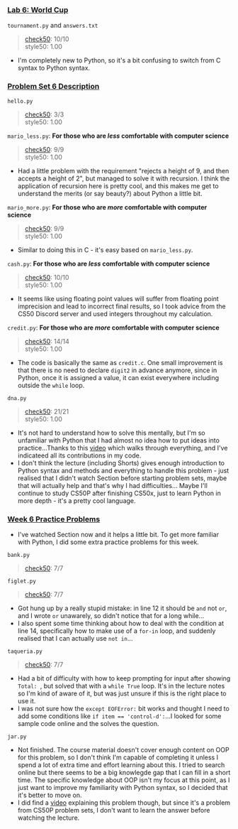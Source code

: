 ### [Lab 6: World Cup](https://cs50.harvard.edu/x/2023/labs/6/)
`tournament.py` and `answers.txt`
> [check50](https://submit.cs50.io/check50/3f127de42666784ee73c618ba833dcfc62fc7e31): 10/10  
> style50: 1.00  
- I'm completely new to Python, so it's a bit confusing to switch from C syntax to Python syntax. 

### [Problem Set 6 Description](https://cs50.harvard.edu/x/2023/psets/6/)
`hello.py`
> [check50](https://submit.cs50.io/check50/0798a1744e5239de649f5a28c1d968eb07058050): 3/3  
> style50: 1.00  

`mario_less.py`: **For those who are *less* comfortable with computer science**    
> [check50](https://submit.cs50.io/check50/2b2f3f3efd3ee182872f83bb70a19f4a156dd0fb): 9/9  
> style50: 1.00  
- Had a little problem with the requirement "rejects a height of 9, and then accepts a height of 2", but managed to solve it with recursion. I think the application of recursion here is pretty cool, and this makes me get to understand the merits (or say beauty?) about Python a little bit.  

`mario_more.py`: **For those who are *more* comfortable with computer science**    
> [check50](https://submit.cs50.io/check50/1a0d15f5917718f3ed0b754db976a573fe9f4c6c): 9/9  
> style50: 1.00  
- Similar to doing this in C - it's easy based on `mario_less.py`.

`cash.py`: **For those who are *less* comfortable with computer science**    
> [check50](https://submit.cs50.io/check50/7d2f8a2eae2e59c24d43c4c99482779a775ce7cc): 10/10  
> style50: 1.00  
- It seems like using floating point values will suffer from floating point imprecision and lead to incorrect final results, so I took advice from the CS50 Discord server and used integers throughout my calculation.  

`credit.py`: **For those who are *more* comfortable with computer science**    
> [check50](https://submit.cs50.io/check50/37b6df7571c1dd326db7344f907bcadcc88919d4): 14/14  
> style50: 1.00  
- The code is basically the same as `credit.c`. One small improvement is that there is no need to declare `digit2` in advance anymore, since in Python, once it is assigned a value, it can exist everywhere including outside the `while` loop.

`dna.py`  
> [check50](https://submit.cs50.io/check50/fe05e2f305455b01db2a19d3564df329560189db): 21/21  
> style50: 1.00  
- It's not hard to understand how to solve this mentally, but I'm so unfamiliar with Python that I had almost no idea how to put ideas into practice...Thanks to this [video](https://www.youtube.com/watch?v=buYRzIURjnY) which walks through everything, and I've indicateed all its contributions in my code.  
- I don't think the lecture (including Shorts) gives enough introduction to Python syntax and methods and everything to handle this problem - just realised that I didn't watch Section before starting problem sets, maybe that will actually help and that's why I had difficulties... Maybe I'll continue to study CS50P after finishing CS50x, just to learn Python in more depth - it's a pretty cool language. 

### [Week 6 Practice Problems](https://cs50.harvard.edu/x/2023/problems/6/)
- I've watched Section now and it helps a little bit. To get more familiar with Python, I did some extra practice problems for this week.

`bank.py`  
> [check50](https://submit.cs50.io/check50/fbdb0bca034b7db74abedb7f977a85598d13f688): 7/7  

`figlet.py`  
> [check50](https://submit.cs50.io/check50/77a1a8081562c6c9af41056d0ed96e310e525351): 7/7  
- Got hung up by a really stupid mistake: in line 12 it should be `and` not `or`, and I wrote `or` unawarely, so didn't notice that for a long while...
- I also spent some time thinking about how to deal with the condition at line 14, specifically how to make use of a `for-in` loop, and suddenly realised that I can actually use `not in`...  

`taqueria.py`  
> [check50](https://submit.cs50.io/check50/705f4b1cf827c35ee6cfe10ef997f641ed814496): 7/7  
- Had a bit of difficulty with how to keep prompting for input after showing `Total: `, but solved that with a `while True` loop. It's in the lecture notes so I'm kind of  aware of it, but was just unsure if this is the right place to use it. 
- I was not sure how the `except EOFError:` bit works and thought I need to add some conditions like `if item == 'control-d':`...I looked for some sample code online and the solves the question.

`jar.py`  
- Not finished. The course material doesn't cover enough content on OOP for this problem, so I don't think I'm capable of completing it unless I spend a lot of extra time and effort learning about this. I tried to search online but there seems to be a big knowlegde gap that I can fill in a short time. The specific knowledge about OOP isn't my focus at this point, as I just want to improve my familiarity with Python syntax, so I decided that it's better to move on.  
- I did find a [video](https://www.youtube.com/watch?v=HtO8bQos6bs) explaining this problem though, but since it's a problem from CS50P problem sets, I don't want to learn the answer before watching the lecture. 
